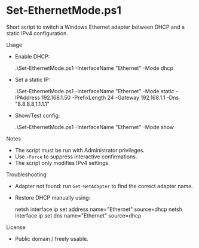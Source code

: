 # Set-EthernetMode.ps1

Short script to switch a Windows Ethernet adapter between DHCP and a static IPv4 configuration.

Usage

- Enable DHCP:

  .\Set-EthernetMode.ps1 -InterfaceName "Ethernet" -Mode dhcp

- Set a static IP:

  .\Set-EthernetMode.ps1 -InterfaceName "Ethernet" -Mode static -IPAddress 192.168.1.50 -PrefixLength 24 -Gateway 192.168.1.1 -Dns "8.8.8.8,1.1.1.1"

- Show/Test config:

  .\Set-EthernetMode.ps1 -InterfaceName "Ethernet" -Mode show

Notes

- The script must be run with Administrator privileges.
- Use `-Force` to suppress interactive confirmations.
- The script only modifies IPv4 settings.

Troubleshooting

- Adapter not found: run `Get-NetAdapter` to find the correct adapter name.
- Restore DHCP manually using:

  netsh interface ip set address name="Ethernet" source=dhcp
  netsh interface ip set dns name="Ethernet" source=dhcp

License

- Public domain / freely usable.